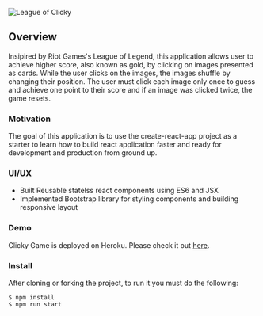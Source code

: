 ![League of Clicky](https://i.ibb.co/zSF668g/Untitled.png)

## Overview

Insipired by Riot Games's League of Legend, this application allows user to achieve higher score, also known as gold, by clicking on images presented as cards. While the user clicks on the images, the images shuffle by changing their position. The user must click each image only once to guess and achieve one point to their score and if an image was clicked twice, the game resets.


### Motivation

The goal of this application is to use the create-react-app project as a starter to learn how to build react application faster and ready for development and production from ground up.


### UI/UX 
* Built Reusable statelss react components using ES6 and JSX 
* Implemented Bootstrap library for styling components and building responsive layout

### Demo
	
Clicky Game is deployed on Heroku. Please check it out [here](https://leaugeofclicky.herokuapp.com/).


### Install

After cloning or forking the project, to run it you must do the following:

```
$ npm install
$ npm run start

```
